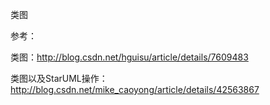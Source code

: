 类图

参考：

类图：http://blog.csdn.net/hguisu/article/details/7609483

类图以及StarUML操作：http://blog.csdn.net/mike_caoyong/article/details/42563867